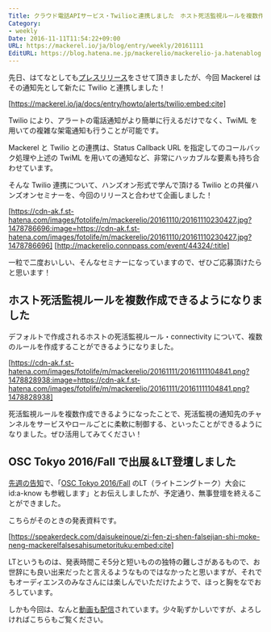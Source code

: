 ```yaml
---
Title: クラウド電話APIサービス・Twilioと連携しました　ホスト死活監視ルールを複数作成できるようになりました　ほか
Category:
- weekly
Date: 2016-11-11T11:54:22+09:00
URL: https://mackerel.io/ja/blog/entry/weekly/20161111
EditURL: https://blog.hatena.ne.jp/mackerelio/mackerelio-ja.hatenablog.mackerel.io/atom/entry/10328749687193824528
---
```


先日、はてなとしても[プレスリリース](http://hatenacorp.jp/press/release/entry/2016/11/08/153000)をさせて頂きましたが、今回 Mackerel はその通知先として新たに Twilio と連携しました！



[https://mackerel.io/ja/docs/entry/howto/alerts/twilio:embed:cite]



Twilio により、アラートの電話通知がより簡単に行えるだけでなく、TwiML を用いての複雑な架電通知も行うことが可能です。

Mackerel と Twilio との連携は、Status Callback URL を指定してのコールバック処理や上述の TwiML を用いての通知など、非常にハッカブルな要素も持ち合わせています。

そんな Twilio 連携について、ハンズオン形式で学んで頂ける Twilio との共催ハンズオンセミナーを、今回のリリースと合わせて企画しました！



[https://cdn-ak.f.st-hatena.com/images/fotolife/m/mackerelio/20161110/20161110230427.jpg?1478786696:image=https://cdn-ak.f.st-hatena.com/images/fotolife/m/mackerelio/20161110/20161110230427.jpg?1478786696]
[http://mackerelio.connpass.com/event/44324/:title]



一粒で二度おいしい、そんなセミナーになっていますので、ぜひご応募頂けたらと思います！


## ホスト死活監視ルールを複数作成できるようになりました

デフォルトで作成されるホストの死活監視ルール・connectivity について、複数のルールを作成することができるようになりました。


[https://cdn-ak.f.st-hatena.com/images/fotolife/m/mackerelio/20161111/20161111104841.png?1478828938:image=https://cdn-ak.f.st-hatena.com/images/fotolife/m/mackerelio/20161111/20161111104841.png?1478828938]



死活監視ルールを複数作成できるようになったことで、死活監視の通知先のチャンネルをサービスやロールごとに柔軟に制御する、といったことができるようになりました。ぜひ活用してみてください！




## OSC Tokyo 2016/Fall で出展＆LT登壇しました

[先週の告知](https://mackerel.io/ja/blog/entry/weekly/20161104)で、「[OSC Tokyo 2016/Fall](https://www.ospn.jp/osc2016-fall/) のLT（ライトニングトーク）大会に id:a-know も参戦します」とお伝えしましたが、予定通り、無事登壇を終えることができました。

こちらがそのときの発表資料です。



[https://speakerdeck.com/daisukeinoue/zi-fen-zi-shen-falsejian-shi-moke-neng-mackerelfalsesahisumetorituku:embed:cite]



LTというものは、発表時間こそ5分と短いものの独特の難しさがあるもので、お世辞にも良い出来だったと言えるようなものではなかったと思いますが、それでもオーディエンスのみなさんには楽しんでいただけたようで、ほっと胸をなでおろしています。

しかも今回は、なんと[動画も配信](https://www.youtube.com/watch?v=PlexrjtVJWY&feature=youtu.be)されています。少々恥ずかしいですが、よろしければこちらもご覧ください。
